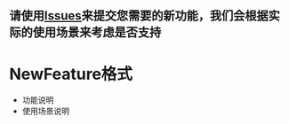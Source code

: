 ## 请使用[Issues](https://github.com/open-dingtalk/openapi-New-Feature-Request/issues)来提交您需要的新功能，我们会根据实际的使用场景来考虑是否支持

# NewFeature格式

* 功能说明
* 使用场景说明

